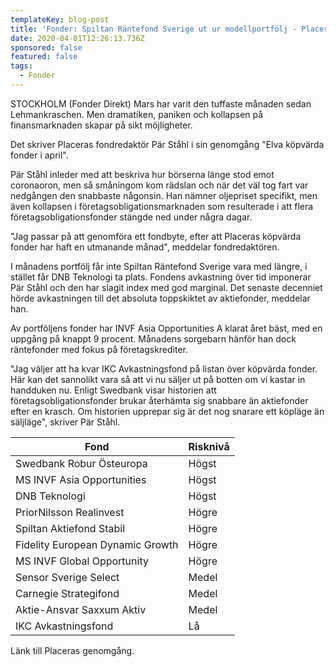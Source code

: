 ```yaml
---
templateKey: blog-post
title: 'Fonder: Spiltan Räntefond Sverige ut ur modellportfölj - Placera'
date: 2020-04-01T12:26:13.736Z
sponsored: false
featured: false
tags:
  - Fonder
---
```

STOCKHOLM (Fonder Direkt) Mars har varit den tuffaste månaden sedan Lehmankraschen. Men dramatiken, paniken och kollapsen på finansmarknaden skapar på sikt möjligheter.

Det skriver Placeras fondredaktör Pär Ståhl i sin genomgång "Elva köpvärda fonder i april".

Pär Ståhl inleder med att beskriva hur börserna länge stod emot coronaoron, men så småningom kom rädslan och när det väl tog fart var nedgången den snabbaste någonsin. Han nämner oljepriset specifikt, men även kollapsen i företagsobligationsmarknaden som resulterade i att flera företagsobligationsfonder stängde ned under några dagar.

"Jag passar på att genomföra ett fondbyte, efter att Placeras köpvärda fonder har haft en utmanande månad", meddelar fondredaktören.

I månadens portfölj får inte Spiltan Räntefond Sverige vara med längre, i stället får DNB Teknologi ta plats. Fondens avkastning över tid imponerar Pär Ståhl och den har slagit index med god marginal. Det senaste decenniet hörde avkastningen till det absoluta toppskiktet av aktiefonder, meddelar han.

Av portföljens fonder har INVF Asia Opportunities A klarat året bäst, med en uppgång på knappt 9 procent. Månadens sorgebarn hänför han dock räntefonder med fokus på företagskrediter.

"Jag väljer att ha kvar IKC Avkastningsfond på listan över köpvärda fonder. Här kan det sannolikt vara så att vi nu säljer ut på botten om vi kastar in handduken nu. Enligt Swedbank visar historien att företagsobligationsfonder brukar återhämta sig snabbare än aktiefonder efter en krasch. Om historien upprepar sig är det nog snarare ett köpläge än säljläge", skriver Pär Ståhl.

<!--StartFragment-->

| **Fond**                         | **Risknivå** |
| -------------------------------- | ------------ |
| Swedbank Robur Östeuropa         | Högst        |
| MS INVF Asia Opportunities       | Högst        |
| DNB Teknologi                    | Högst        |
| PriorNilsson Realinvest          | Högre        |
| Spiltan Aktiefond Stabil         | Högre        |
| Fidelity European Dynamic Growth | Högre        |
| MS INVF Global Opportunity       | Högre        |
| Sensor Sverige Select            | Medel        |
| Carnegie Strategifond            | Medel        |
| Aktie-Ansvar Saxxum Aktiv        | Medel        |
| IKC Avkastningsfond              | Lå           |

<!--EndFragment-->


Länk till Placeras genomgång.